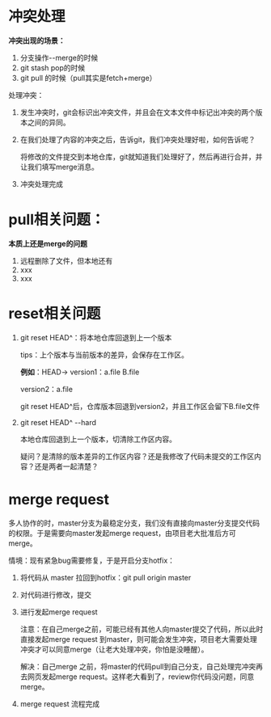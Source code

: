 # 冲突处理

**冲突出现的场景：**

1. 分支操作--merge的时候
2. git stash pop的时候
3. git pull 的时候（pull其实是fetch+merge）

处理冲突：

1. 发生冲突时，git会标识出冲突文件，并且会在文本文件中标记出冲突的两个版本之间的异同。

2. 在我们处理了内容的冲突之后，告诉git，我们冲突处理好啦，如何告诉呢？

   将修改的文件提交到本地仓库，git就知道我们处理好了，然后再进行合并，并让我们填写merge消息。

3. 冲突处理完成

# pull相关问题：

**本质上还是merge的问题**

1. 远程删除了文件，但本地还有
2. xxx
3. xxx

# reset相关问题

1. git reset HEAD^：将本地仓库回退到上一个版本

   tips：上个版本与当前版本的差异，会保存在工作区。

   **例如**：HEAD-> version1：a.file B.file

   version2：a.file

   git reset HEAD^后，仓库版本回退到version2，并且工作区会留下B.file文件

2. git reset HEAD^ --hard

   本地仓库回退到上一个版本，切清除工作区内容。

   疑问？是清除的版本差异的工作区内容？还是我修改了代码未提交的工作区内容？还是两者一起清楚？

# merge request

多人协作的时，master分支为最稳定分支，我们没有直接向master分支提交代码的权限。于是需要向master发起merge request，由项目老大批准后方可merge。

情境：现有紧急bug需要修复，于是开启分支hotfix：

1. 将代码从 master 拉回到hotfix：git pull origin master

2. 对代码进行修改，提交

3. 进行发起merge request

   注意：在自己merge之前，可能已经有其他人向master提交了代码，所以此时直接发起merge request 到master，则可能会发生冲突，项目老大需要处理冲突才可以同意merge（让老大处理冲突，你怕是没睡醒）。

   解决：自己merge 之前，将master的代码pull到自己分支，自己处理完冲突再去网页发起merge request。这样老大看到了，review你代码没问题，同意merge。

4. merge request  流程完成

